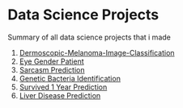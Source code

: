 # Data Science Projects
Summary of all data science projects that i made

1) [Dermoscopic-Melanoma-Image-Classification](https://github.com/AndreasAvgou/Dermoscopic-Melanoma-Image-Classification)
2) [Eye Gender Patient](https://github.com/AndreasAvgou/Eye-Gender-Patient)
3) [Sarcasm Prediction](https://github.com/AndreasAvgou/Sarcasm-Prediction-Model)
4) [Genetic Bacteria Identification](https://github.com/AndreasAvgou/Genetic-Bacteria-Identification)
5) [Survived 1 Year Prediction](https://github.com/AndreasAvgou/Survived-1-Year-Prediction)
6) [Liver Disease Prediction](https://github.com/AndreasAvgou/Liver-Disease-Prediction)
